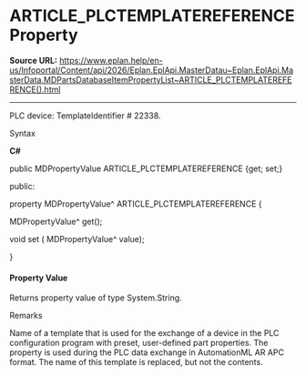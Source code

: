 # ARTICLE_PLCTEMPLATEREFERENCE Property

**Source URL:** https://www.eplan.help/en-us/Infoportal/Content/api/2026/Eplan.EplApi.MasterDatau~Eplan.EplApi.MasterData.MDPartsDatabaseItemPropertyList~ARTICLE_PLCTEMPLATEREFERENCE().html

---

PLC device: TemplateIdentifier # 22338.

Syntax

**C#**



public MDPropertyValue ARTICLE_PLCTEMPLATEREFERENCE {get; set;}

public:

property MDPropertyValue^ ARTICLE_PLCTEMPLATEREFERENCE {

   MDPropertyValue^ get();

   void set (    MDPropertyValue^ value);

}


#### Property Value

Returns property value of type System.String.

Remarks

Name of a template that is used for the exchange of a device in the PLC configuration program with preset, user-defined part properties. The property is used during the PLC data exchange in AutomationML AR APC format. The name of this template is replaced, but not the contents.
